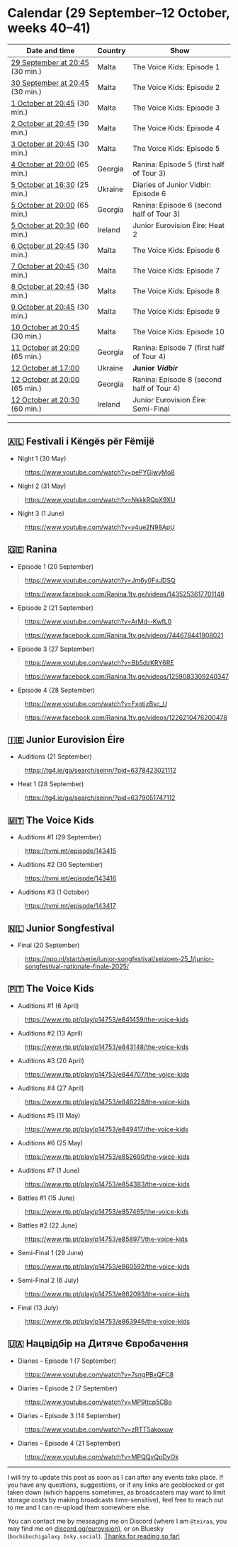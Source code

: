 
# Calendar (29 September–12 October, weeks 40–41)

Date and time | Country | Show
---|---|---
[29 September at 20:45](https://www.timeanddate.com/worldclock/fixedtime.html?iso=20250929T2045&p1=255) (30 min.) | Malta | The Voice Kids: Episode 1
[30 September at 20:45](https://www.timeanddate.com/worldclock/fixedtime.html?iso=20250930T2045&p1=255) (30 min.) | Malta | The Voice Kids: Episode 2
[1 October at 20:45](https://www.timeanddate.com/worldclock/fixedtime.html?iso=20251001T2045&p1=255) (30 min.) | Malta | The Voice Kids: Episode 3
[2 October at 20:45](https://www.timeanddate.com/worldclock/fixedtime.html?iso=20251002T2045&p1=255) (30 min.) | Malta | The Voice Kids: Episode 4
[3 October at 20:45](https://www.timeanddate.com/worldclock/fixedtime.html?iso=20250929T2045&p1=255) (30 min.) | Malta | The Voice Kids: Episode 5
[4 October at 20:00](https://www.timeanddate.com/worldclock/fixedtime.html?iso=20251004T22&p1=371) (65 min.) | Georgia | Ranina: Episode 5 (first half of Tour 3)
[5 October at 16:30](https://www.timeanddate.com/worldclock/fixedtime.html?iso=20251005T1730&p1=367) (25 min.) | Ukraine | Diaries of Junior Vidbir: Episode 6
[5 October at 20:00](https://www.timeanddate.com/worldclock/fixedtime.html?iso=20251005T22&p1=371) (65 min.) | Georgia | Ranina: Episode 6 (second half of Tour 3)
[5 October at 20:30](https://www.timeanddate.com/worldclock/fixedtime.html?iso=20251005T1930&p1=78) (60 min.) | Ireland | Junior Eurovision Éire: Heat 2
[6 October at 20:45](https://www.timeanddate.com/worldclock/fixedtime.html?iso=20251006T2045&p1=255) (30 min.) | Malta | The Voice Kids: Episode 6
[7 October at 20:45](https://www.timeanddate.com/worldclock/fixedtime.html?iso=20251007T2045&p1=255) (30 min.) | Malta | The Voice Kids: Episode 7
[8 October at 20:45](https://www.timeanddate.com/worldclock/fixedtime.html?iso=20251008T2045&p1=255) (30 min.) | Malta | The Voice Kids: Episode 8
[9 October at 20:45](https://www.timeanddate.com/worldclock/fixedtime.html?iso=20251009T2045&p1=255) (30 min.) | Malta | The Voice Kids: Episode 9
[10 October at 20:45](https://www.timeanddate.com/worldclock/fixedtime.html?iso=20251010T2045&p1=255) (30 min.) | Malta | The Voice Kids: Episode 10
[11 October at 20:00](https://www.timeanddate.com/worldclock/fixedtime.html?iso=20251011T22&p1=371) (65 min.) | Georgia | Ranina: Episode 7 (first half of Tour 4)
[12 October at 17:00](https://www.timeanddate.com/worldclock/fixedtime.html?iso=20251012T1800&p1=367) | Ukraine | **Junior *Vidbir***
[12 October at 20:00](https://www.timeanddate.com/worldclock/fixedtime.html?iso=20251012T22&p1=371) (65 min.) | Georgia | Ranina: Episode 8 (second half of Tour 4)
[12 October at 20:30](https://www.timeanddate.com/worldclock/fixedtime.html?iso=20251012T1930&p1=78) (60 min.) | Ireland | Junior Eurovision Éire: Semi-Final

*****

## 🇦🇱 Festivali i Këngës për Fëmijë

* Night 1 (30 May)

> https://www.youtube.com/watch?v=pePYGjwyMo8

* Night 2 (31 May)

> https://www.youtube.com/watch?v=NkkkRQpX9XU

* Night 3 (1 June)

> https://www.youtube.com/watch?v=y4ue2N98ApU

## 🇬🇪 Ranina

* Episode 1 (20 September)

> https://www.youtube.com/watch?v=Jm6y0FxJDSQ

> https://www.facebook.com/Ranina.1tv.ge/videos/1435253617701148

* Episode 2 (21 September)

> https://www.youtube.com/watch?v=ArMd--KwfL0

> https://www.facebook.com/Ranina.1tv.ge/videos/744678441908021

* Episode 3 (27 September)

> https://www.youtube.com/watch?v=Bb5dzKRY6RE

> https://www.facebook.com/Ranina.1tv.ge/videos/1259083309240347

* Episode 4 (28 September)

> https://www.youtube.com/watch?v=FxotjzBsc_U

> https://www.facebook.com/Ranina.1tv.ge/videos/1226210476200478

## 🇮🇪 Junior Eurovision Éire

* Auditions (21 September)

> https://tg4.ie/ga/search/seinn/?pid=6378423021112

* Heat 1 (28 September)

> https://tg4.ie/ga/search/seinn/?pid=6379051747112

## 🇲🇹 The Voice Kids

* Auditions #1 (29 September)

> https://tvmi.mt/episode/143415

* Auditions #2 (30 September)

> https://tvmi.mt/episode/143416

* Auditions #3 (1 October)

> https://tvmi.mt/episode/143417

## 🇳🇱 Junior Songfestival

* Final (20 September)

> https://npo.nl/start/serie/junior-songfestival/seizoen-25_1/junior-songfestival-nationale-finale-2025/

## 🇵🇹 The Voice Kids

* Auditions #1 (6 April)

> https://www.rtp.pt/play/p14753/e841459/the-voice-kids

* Auditions #2 (13 April)

> https://www.rtp.pt/play/p14753/e843148/the-voice-kids

* Auditions #3 (20 April)

> https://www.rtp.pt/play/p14753/e844707/the-voice-kids

* Auditions #4 (27 April)

> https://www.rtp.pt/play/p14753/e846228/the-voice-kids

* Auditions #5 (11 May)

> https://www.rtp.pt/play/p14753/e849417/the-voice-kids

* Auditions #6 (25 May)

> https://www.rtp.pt/play/p14753/e852690/the-voice-kids

* Auditions #7 (1 June)

> https://www.rtp.pt/play/p14753/e854383/the-voice-kids

* Battles #1 (15 June)

> https://www.rtp.pt/play/p14753/e857465/the-voice-kids

* Battles #2 (22 June)

> https://www.rtp.pt/play/p14753/e858971/the-voice-kids

* Semi-Final 1 (29 June)

> https://www.rtp.pt/play/p14753/e860592/the-voice-kids

* Semi-Final 2 (6 July)

> https://www.rtp.pt/play/p14753/e862093/the-voice-kids

* Final (13 July)

> https://www.rtp.pt/play/p14753/e863946/the-voice-kids

## 🇺🇦 Нацвідбір на Дитяче Євробачення

* Diaries – Episode 1 (7 September)

> https://www.youtube.com/watch?v=7sngPBxQFC8

* Diaries – Episode 2 (7 September)

> https://www.youtube.com/watch?v=MP9Itcp5CBo

* Diaries – Episode 3 (14 September)

> https://www.youtube.com/watch?v=zRTT5akoxuw

* Diaries – Episode 4 (21 September)

> https://www.youtube.com/watch?v=MPQQvQpDyOk

*****

I will try to update this post as soon as I can after any events take place. If you have any questions, suggestions, or if any links are geoblocked or get taken down (which happens sometimes, as broadcasters may want to limit storage costs by making broadcasts time-sensitive), feel free to reach out to me and I can re-upload them somewhere else.

You can contact me by messaging me on Discord (where I am `@teiraa`, you may find me on [discord.gg/eurovision](https://discord.gg/eurovision)), or on Bluesky (`bochibochigalaxy.bsky.social`). [Thanks for reading so far!](https://imgur.com/YmGlJ4X)
